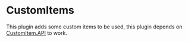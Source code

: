 # CustomItems
This plugin adds some custom items to be used, this plugin depends on [CustomItem.API](https://github.com/NWAPI-CustomItems/API) to work.
